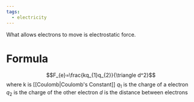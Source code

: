 ```yaml
---
tags:
  - electricity
---
```


What allows electrons to move is electrostatic force.

# Formula
$$F_{e}=\frac{kq_{1}q_{2}}{\triangle d^2}$$
where k is [[Coulomb|Coulomb's Constant]]
$q_{1}$ is the charge of a electron
$q_{2}$ is the charge of the other electron
$d$ is the distance between electrons
